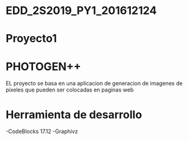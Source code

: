 # EDD_2S2019_PY1_201612124
# Proyecto1
# PHOTOGEN++
EL proyecto se basa en una aplicacion de generacion de imagenes de pixeles que pueden ser colocadas en paginas web
# Herramienta de desarrollo 
-CodeBlocks 17.12
-Graphivz
